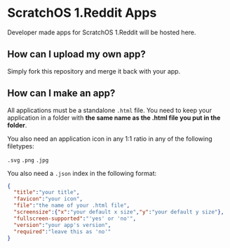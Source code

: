 # ScratchOS 1.Reddit Apps
Developer made apps for ScratchOS 1.Reddit will be hosted here.
## How can I upload my own app?
Simply fork this repository and merge it back with your app.
## How can I make an app?
All applications must be a standalone ```.html``` file. You need to keep your application in a folder with **the same name as the .html file you put in the folder**.

You also need an application icon in any 1:1 ratio in any of the following filetypes:

```.svg```
```.png```
```.jpg```

You also need a ```.json``` index in the following format:
```json
{
  "title":"your title",
  "favicon":"your icon",
  "file":"the name of your .html file",
  "screensize":{"x":"your default x size","y":"your default y size"},
  "fullscreen-supported":"'yes' or 'no'",
  "version":"your app's version",
  "required":"leave this as 'no'" 
}

```
